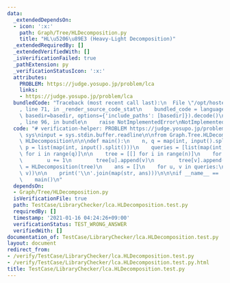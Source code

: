 ```yaml
---
data:
  _extendedDependsOn:
  - icon: ':x:'
    path: Graph/Tree/HLDecomposition.py
    title: "HL\u5206\u89E3 (Heavy-Light Decomposition)"
  _extendedRequiredBy: []
  _extendedVerifiedWith: []
  _isVerificationFailed: true
  _pathExtension: py
  _verificationStatusIcon: ':x:'
  attributes:
    PROBLEM: https://judge.yosupo.jp/problem/lca
    links:
    - https://judge.yosupo.jp/problem/lca
  bundledCode: "Traceback (most recent call last):\n  File \"/opt/hostedtoolcache/Python/3.9.1/x64/lib/python3.9/site-packages/onlinejudge_verify/documentation/build.py\"\
    , line 71, in _render_source_code_stat\n    bundled_code = language.bundle(stat.path,\
    \ basedir=basedir, options={'include_paths': [basedir]}).decode()\n  File \"/opt/hostedtoolcache/Python/3.9.1/x64/lib/python3.9/site-packages/onlinejudge_verify/languages/python.py\"\
    , line 96, in bundle\n    raise NotImplementedError\nNotImplementedError\n"
  code: "# verification-helper: PROBLEM https://judge.yosupo.jp/problem/lca\nimport\
    \ sys\ninput = sys.stdin.buffer.readline\n\nfrom Graph.Tree.HLDecomposition import\
    \ HLDecomposition\n\n\ndef main():\n    n, q = map(int, input().split())\n   \
    \ p = list(map(int, input().split()))\n    queries = [list(map(int, input().split()))\
    \ for i in range(q)]\n\n    tree = [[] for i in range(n)]\n    for u, v in enumerate(p):\n\
    \        u += 1\n        tree[u].append(v)\n        tree[v].append(u)\n\n    hld\
    \ = HLDecomposition(tree)\n    ans = []\n    for u, v in queries:\n        ans.append(hld.lca(u,\
    \ v))\n\n    print('\\n'.join(map(str, ans)))\n\n\nif __name__ == '__main__':\n\
    \    main()\n"
  dependsOn:
  - Graph/Tree/HLDecomposition.py
  isVerificationFile: true
  path: TestCase/LibraryChecker/lca.HLDecomposition.test.py
  requiredBy: []
  timestamp: '2021-01-16 04:24:26+09:00'
  verificationStatus: TEST_WRONG_ANSWER
  verifiedWith: []
documentation_of: TestCase/LibraryChecker/lca.HLDecomposition.test.py
layout: document
redirect_from:
- /verify/TestCase/LibraryChecker/lca.HLDecomposition.test.py
- /verify/TestCase/LibraryChecker/lca.HLDecomposition.test.py.html
title: TestCase/LibraryChecker/lca.HLDecomposition.test.py
---
```

